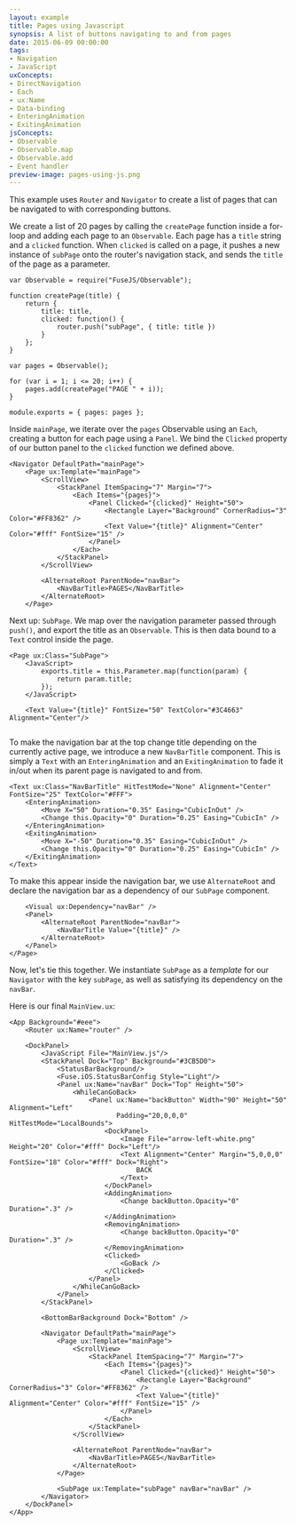 ```yaml
---
layout: example
title: Pages using Javascript
synopsis: A list of buttons navigating to and from pages
date: 2015-06-09 00:00:00
tags:
- Navigation
- JavaScript
uxConcepts:
- DirectNavigation
- Each
- ux:Name
- Data-binding
- EnteringAnimation
- ExitingAnimation
jsConcepts:
- Observable
- Observable.map
- Observable.add
- Event handler
preview-image: pages-using-js.png
---
```

This example uses `Router` and `Navigator` to create a list of pages that can be navigated to with corresponding buttons.

We create a list of 20 pages by calling the `createPage` function inside a for-loop and adding each page to an `Observable`.
Each page has a `title` string and a `clicked` function.
When `clicked` is called on a page, it pushes a new instance of `subPage` onto the router's navigation stack, and sends the `title` of the page as a parameter.

<!-- snippet-begin:pages-using-js/MainView.js:MainJS -->

```
var Observable = require("FuseJS/Observable");

function createPage(title) {
    return {
        title: title,
        clicked: function() {
            router.push("subPage", { title: title })
        }
    };
}

var pages = Observable();

for (var i = 1; i <= 20; i++) {
    pages.add(createPage("PAGE " + i));
}

module.exports = { pages: pages };
```

<!-- snippet-end -->

Inside `mainPage`, we iterate over the `pages` Observable using an `Each`, creating a button for each page using a `Panel`. We bind the `Clicked` property of our button panel to the `clicked` function we defined above.

<!-- snippet-begin:pages-using-js/MainView.ux:MainPage -->

```
<Navigator DefaultPath="mainPage">
    <Page ux:Template="mainPage">
        <ScrollView>
            <StackPanel ItemSpacing="7" Margin="7">
                <Each Items="{pages}">
                    <Panel Clicked="{clicked}" Height="50">
                        <Rectangle Layer="Background" CornerRadius="3" Color="#FF8362" />
                        <Text Value="{title}" Alignment="Center" Color="#fff" FontSize="15" />
                    </Panel>
                </Each>
            </StackPanel>
        </ScrollView>
        
        <AlternateRoot ParentNode="navBar">
            <NavBarTitle>PAGES</NavBarTitle>
        </AlternateRoot>
    </Page>
```

<!-- snippet-end -->

Next up: `SubPage`. We map over the navigation parameter passed through `push()`, and export the title as an `Observable`. This is then data bound to a `Text` control inside the page.

<!-- snippet-begin:pages-using-js/SubPage.ux:SubPage -->

```
<Page ux:Class="SubPage">
    <JavaScript>
        exports.title = this.Parameter.map(function(param) {
            return param.title;
        });
    </JavaScript>
    
    <Text Value="{title}" FontSize="50" TextColor="#3C4663" Alignment="Center"/>
    
```

<!-- snippet-end -->

To make the navigation bar at the top change title depending on the currently active page, we introduce a new `NavBarTitle` component. This is simply a `Text` with an `EnteringAnimation` and an `ExitingAnimation` to fade it in/out when its parent page is navigated to and from.

<!-- snippet-begin:pages-using-js/NavBarTitle.ux:NavBarTitle -->

```
<Text ux:Class="NavBarTitle" HitTestMode="None" Alignment="Center" FontSize="25" TextColor="#FFF">
    <EnteringAnimation>
        <Move X="50" Duration="0.35" Easing="CubicInOut" />
        <Change this.Opacity="0" Duration="0.25" Easing="CubicIn" />
    </EnteringAnimation>
    <ExitingAnimation>
        <Move X="-50" Duration="0.35" Easing="CubicInOut" />
        <Change this.Opacity="0" Duration="0.25" Easing="CubicIn" />
    </ExitingAnimation>
</Text>
```

<!-- snippet-end -->

To make this appear inside the navigation bar, we use `AlternateRoot` and declare the navigation bar as a dependency of our `SubPage` component.

<!-- snippet-begin:pages-using-js/SubPage.ux:NavBarTitle -->

```
    <Visual ux:Dependency="navBar" />
    <Panel>
        <AlternateRoot ParentNode="navBar">
            <NavBarTitle Value="{title}" />
        </AlternateRoot>
    </Panel>
</Page>
```

<!-- snippet-end -->

Now, let's tie this together.
We instantiate `SubPage` as a *template* for our `Navigator` with the key `subPage`, as well as satisfying its dependency on the `navBar`.

Here is our final `MainView.ux`:

<!-- snippet-begin:pages-using-js/MainView.ux:MainView -->

```
<App Background="#eee">
    <Router ux:Name="router" />

    <DockPanel>
        <JavaScript File="MainView.js"/>
        <StackPanel Dock="Top" Background="#3CB5D0">
            <StatusBarBackground/>
            <Fuse.iOS.StatusBarConfig Style="Light"/>
            <Panel ux:Name="navBar" Dock="Top" Height="50">
                <WhileCanGoBack>
                    <Panel ux:Name="backButton" Width="90" Height="50" Alignment="Left" 
                           Padding="20,0,0,0" HitTestMode="LocalBounds">
                        <DockPanel>
                            <Image File="arrow-left-white.png" Height="20" Color="#fff" Dock="Left"/>
                            <Text Alignment="Center" Margin="5,0,0,0" FontSize="18" Color="#fff" Dock="Right">
                                BACK
                            </Text>
                        </DockPanel>
                        <AddingAnimation>
                            <Change backButton.Opacity="0" Duration=".3" />
                        </AddingAnimation>
                        <RemovingAnimation>
                            <Change backButton.Opacity="0" Duration=".3" />
                        </RemovingAnimation>
                        <Clicked>
                            <GoBack />
                        </Clicked>
                    </Panel>
                </WhileCanGoBack>
            </Panel>
        </StackPanel>
        
        <BottomBarBackground Dock="Bottom" />
        
        <Navigator DefaultPath="mainPage">
            <Page ux:Template="mainPage">
                <ScrollView>
                    <StackPanel ItemSpacing="7" Margin="7">
                        <Each Items="{pages}">
                            <Panel Clicked="{clicked}" Height="50">
                                <Rectangle Layer="Background" CornerRadius="3" Color="#FF8362" />
                                <Text Value="{title}" Alignment="Center" Color="#fff" FontSize="15" />
                            </Panel>
                        </Each>
                    </StackPanel>
                </ScrollView>
                
                <AlternateRoot ParentNode="navBar">
                    <NavBarTitle>PAGES</NavBarTitle>
                </AlternateRoot>
            </Page>

            <SubPage ux:Template="subPage" navBar="navBar" />
        </Navigator>
    </DockPanel>
</App>
```

<!-- snippet-end -->

